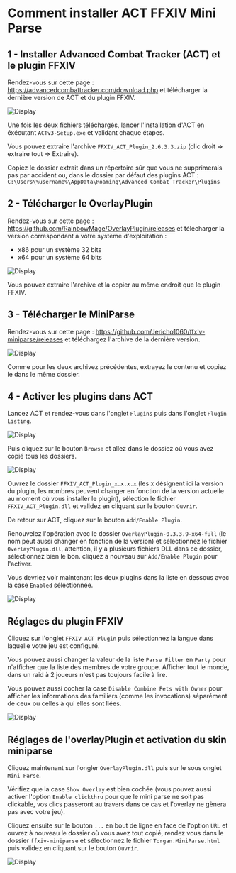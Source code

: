# Comment installer ACT FFXIV Mini Parse

## 1 - Installer Advanced Combat Tracker (ACT) et le plugin FFXIV

Rendez-vous sur cette page : https://advancedcombattracker.com/download.php et télécharger la dernière version de ACT et du plugin FFXIV.

![Display](https://raw.githubusercontent.com/Jericho1060/ffxiv-miniparse/main/resources/doc_download.png)

Une fois les deux fichiers téléchargés, lancer l'installation d'ACT en éxécutant `ACTv3-Setup.exe` et validant chaque étapes.

Vous pouvez extraire l'archive `FFXIV_ACT_Plugin_2.6.3.3.zip` (clic droit => extraire tout => Extraire).

Copiez le dossier extrait dans un répertoire sûr que vous ne supprimerais pas par accident ou, dans le dossier par défaut des plugins
ACT : `C:\Users\%username%\AppData\Roaming\Advanced Combat Tracker\Plugins`

## 2 - Télécharger le OverlayPlugin

Rendez-vous sur cette page : https://github.com/RainbowMage/OverlayPlugin/releases et télécharger la version correspondant a vôtre système d'exploitation :

- x86 pour un système 32 bits
- x64 pour un système 64 bits

![Display](https://raw.githubusercontent.com/Jericho1060/ffxiv-miniparse/main/resources/doc_download_overlay.png)

Vous pouvez extraire l'archive et la copier au même endroit que le plugin FFXIV.

## 3 - Télécharger le MiniParse

Rendez-vous sur cette page : https://github.com/Jericho1060/ffxiv-miniparse/releases et téléchargez l'archive de la dernière version.

![Display](https://raw.githubusercontent.com/Jericho1060/ffxiv-miniparse/main/resources/doc_download_miniparse.png)

Comme pour les deux archivez précédentes, extrayez le contenu et copiez le dans le même dossier.

## 4 - Activer les plugins dans ACT

Lancez ACT et rendez-vous dans l'onglet `Plugins` puis dans l'onglet `Plugin Listing`.

![Display](https://raw.githubusercontent.com/Jericho1060/ffxiv-miniparse/main/resources/install_act_plugins.png)

Puis cliquez sur le bouton `Browse` et allez dans le dossiez où vous avez copié tous les dossiers.

![Display](https://raw.githubusercontent.com/Jericho1060/ffxiv-miniparse/main/resources/install_act_browse_dirs.png)

Ouvrez le dossier `FFXIV_ACT_Plugin_x.x.x.x` (les x désignent ici la version du plugin, les nombres peuvent changer en fonction de la version actuelle au moment où vous installer
le plugin), sélection le fichier `FFXIV_ACT_Plugin.dll` et validez en cliquant sur le bouton `Ouvrir`.

De retour sur ACT, cliquez sur le bouton `Add/Enable Plugin`.

Renouvelez l'opération avec le dossier `OverlayPlugin-0.3.3.9-x64-full` (le nom peut aussi changer en fonction de la version) et sélectionnez le fichier `OverlayPlugin.dll`,
attention, il y a plusieurs fichiers DLL dans ce dossier, sélectionnez bien le bon. cliquez a nouveau sur `Add/Enable Plugin` pour l'activer.

Vous devriez voir maintenant les deux plugins dans la liste en dessous avec la case `Enabled` sélectionnée.

![Display](https://raw.githubusercontent.com/Jericho1060/ffxiv-miniparse/main/resources/install_act_plugins_enabled.png)

## Réglages du plugin FFXIV

Cliquez sur l'onglet `FFXIV ACT Plugin` puis sélectionnez la langue dans laquelle votre jeu est configuré.

Vous pouvez aussi changer la valeur de la liste `Parse Filter` en `Party` pour n'afficher que la liste des membres de votre groupe. Afficher tout le monde, dans un raid à 2 joueurs
n'est pas toujours facile à lire.

Vous pouvez aussi cocher la case `Disable Combine Pets with Owner` pour afficher les informations des familiers (comme les invocations) séparément de ceux ou celles à qui elles
sont liées.

![Display](https://raw.githubusercontent.com/Jericho1060/ffxiv-miniparse/main/resources/install_act_plugins_ffxiv_settings.png)

## Réglages de l'overlayPlugin et activation du skin miniparse

Cliquez maintenant sur l'ongler `OverlayPlugin.dll` puis sur le sous onglet `Mini Parse`.

Vérifiez que la case `Show Overlay` est bien cochée (vous pouvez aussi activer l'option `Enable clickthru` pour que le mini parse ne soit pas clickable, vos clics passeront au
travers dans ce cas et l'overlay ne gènera pas avec votre jeu).

Cliquez ensuite sur le bouton `...` en bout de ligne en face de l'option `URL` et ouvrez à nouveau le dossier où vous avez tout copié, rendez vous dans le dossier `ffxiv-miniparse`
et sélectionnez le fichier `Torgan.MiniParse.html` puis validez en cliquant sur le bouton `Ouvrir`.

![Display](https://raw.githubusercontent.com/Jericho1060/ffxiv-miniparse/main/resources/install_act_plugins_overlay_settings.png)
